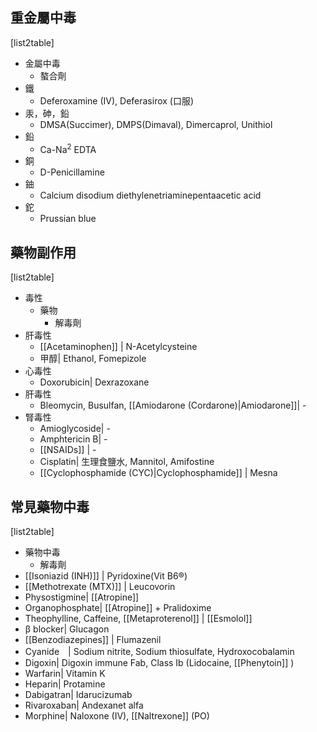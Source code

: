 ## 重金屬中毒
[list2table]
- 金屬中毒
	- 螯合劑
- 鐵
	- Deferoxamine (IV), Deferasirox (口服)
- 汞，砷，鉛
	- DMSA(Succimer), DMPS(Dimaval), Dimercaprol, Unithiol
- 鉛
	- Ca-Na<sup>2</sup> EDTA
- 銅
	- D-Penicillamine 
- 鈾
	- Calcium disodium diethylenetriaminepentaacetic acid
- 鉈
	- Prussian blue
## 藥物副作用
[list2table]
- 毒性
	- 藥物
		- 解毒劑
- 肝毒性
	- [[Acetaminophen]] | N-Acetylcysteine
	- 甲醇| Ethanol, Fomepizole
- 心毒性
	- Doxorubicin| Dexrazoxane
- 肝毒性
	- Bleomycin, Busulfan, [[Amiodarone (Cordarone)|Amiodarone]]| -
- 腎毒性
	- Amioglycoside| -
	- Amphtericin B| -
	- [[NSAIDs]] | -
	- Cisplatin| 生理食鹽水, Mannitol, Amifostine
	- [[Cyclophosphamide  (CYC)|Cyclophosphamide]] | Mesna
## 常見藥物中毒
[list2table]
- 藥物中毒
	- 解毒劑
- [[Isoniazid (INH)]] | Pyridoxine(Vit B6®)
- [[Methotrexate (MTX)]] | Leucovorin
- Physostigmine| [[Atropine]] 
- Organophosphate| [[Atropine]] + Pralidoxime
- Theophylline, Caffeine, [[Metaproterenol]] | [[Esmolol]] 
- β blocker| Glucagon
- [[Benzodiazepines]] | Flumazenil
- Cyanide　| Sodium nitrite, Sodium thiosulfate, Hydroxocobalamin
- Digoxin| Digoxin immune Fab, Class Ib (Lidocaine, [[Phenytoin]] )
- Warfarin| Vitamin K
- Heparin| Protamine
- Dabigatran| Idarucizumab
- Rivaroxaban| Andexanet alfa
- Morphine| Naloxone (IV), [[Naltrexone]] (PO)